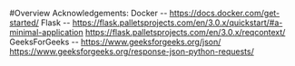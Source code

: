 #Overview
Acknowledgements:
Docker -- https://docs.docker.com/get-started/
Flask -- https://flask.palletsprojects.com/en/3.0.x/quickstart/#a-minimal-application
https://flask.palletsprojects.com/en/3.0.x/reqcontext/
GeeksForGeeks -- https://www.geeksforgeeks.org/json/
https://www.geeksforgeeks.org/response-json-python-requests/
